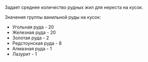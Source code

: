 Задает среднее количество рудных жил для нереста на кусок.

Значения группы ванильной руды на кусок:

* Угольная руда - 20
* Железная руда - 20
* Золотая руда - 2
* Редстоунская руда - 8
* Алмазная руда - 1
* Лазурит - 1